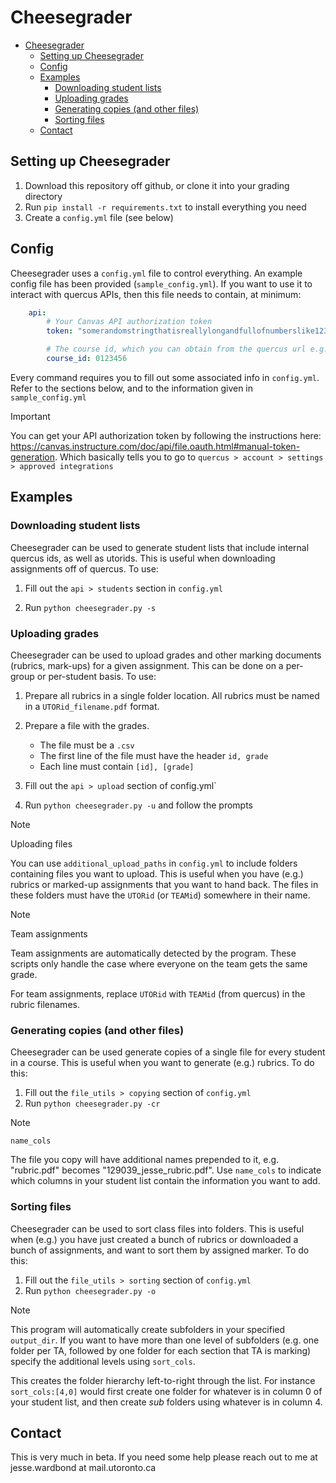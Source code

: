 
# Cheesegrader

- [Cheesegrader](#cheesegrader)
  - [Setting up Cheesegrader](#setting-up-cheesegrader)
  - [Config](#config)
  - [Examples](#examples)
    - [Downloading student lists](#downloading-student-lists)
    - [Uploading grades](#uploading-grades)
    - [Generating copies (and other files)](#generating-copies-and-other-files)
    - [Sorting files](#sorting-files)
  - [Contact](#contact)

## Setting up Cheesegrader
<a name="setup"></a>

1. Download this repository off github, or clone it into your grading directory
2. Run `pip install -r requirements.txt` to install everything you need
3. Create a `config.yml` file (see below)

## Config
<a name="config"></a>

Cheesegrader uses a `config.yml` file to control everything.  An example config file has been provided (`sample_config.yml`). If you want to use it to interact with quercus APIs, then this file needs to contain, at minimum:

~~~yaml
    api:
        # Your Canvas API authorization token 
        token: "somerandomstringthatisreallylongandfullofnumberslike123123121809132andsymbols$%#$%#$%"

        # The course id, which you can obtain from the quercus url e.g. https://q.utoronto.ca/courses/[>= 6-digit number]
        course_id: 0123456
~~~

Every command requires you to fill out some associated info in `config.yml`. Refer to the sections below, and to the information given in `sample_config.yml`

>[!IMPORTANT]
> You can get your API authorization token by following the instructions here: https://canvas.instructure.com/doc/api/file.oauth.html#manual-token-generation. Which basically tells you to go to `quercus > account > settings > approved integrations`   

## Examples
### Downloading student lists
<a name="s"></a>
Cheesegrader can be used to generate student lists that include internal quercus ids, as well as utorids. This is useful when downloading assignments off of quercus. To use:
1. Fill out the `api > students` section in `config.yml`

2. Run `python cheesegrader.py -s`

### Uploading grades
<a name="u"></a>

Cheesegrader can be used to upload grades and other marking documents (rubrics, mark-ups) for a given assignment. This can be done on a per-group or per-student basis. To use:

1. Prepare all rubrics in a single folder location. All rubrics must be named in a `UTORid_filename.pdf` format.


2. Prepare a file with the grades.
   - The file must be a `.csv`
   - The first line of the file must have the header `id, grade`
   - Each line must contain `[id], [grade]`
3. Fill out the `api > upload` section of config.yml`


4. Run `python cheesegrader.py -u` and follow the prompts

> [!NOTE]
> Uploading files
> 
> You can use `additional_upload_paths` in `config.yml` to include folders containing files you want to upload. This is useful when you have (e.g.) rubrics or marked-up assignments that you want to hand back. The files in these folders must have the `UTORid` (or `TEAMid`) somewhere in their name.

>[!NOTE]
> Team assignments
>
> Team assignments are automatically detected by the program. These scripts only handle the case where everyone on the team gets the same grade. 
>
> For team assignments, replace `UTORid` with `TEAMid` (from quercus) in the rubric filenames.

### Generating copies (and other files)
<a name="cr"></a>

Cheesegrader can be used generate copies of a single file for every student in a course. This is useful when you want to generate (e.g.) rubrics. To do this:

1. Fill out the `file_utils > copying` section of `config.yml`
2. Run `python cheesegrader.py -cr`

>[!NOTE]
> `name_cols`
> 
> The file you copy will have additional names prepended to it, e.g. "rubric.pdf" becomes "129039_jesse_rubric.pdf". Use `name_cols` to indicate which columns in your student list contain the information you want to add. 

### Sorting files
<a name="o"></a>

Cheesegrader can be used to sort class files into folders. This is useful when (e.g.) you have just created a bunch of rubrics or downloaded a bunch of assignments, and want to sort them by assigned marker. To do this:

1. Fill out the `file_utils > sorting` section of `config.yml`
2. Run `python cheesegrader.py -o`
   
>[!NOTE]
> This program will automatically create subfolders in your specified `output_dir`. If you want to have more than one level of subfolders (e.g. one folder per TA, followed by one folder for each section that TA is marking) specify the additional levels using `sort_cols`. 
>
>This creates the folder hierarchy left-to-right through the list. For instance `sort_cols:[4,0]` would first create one folder for whatever is in column 0 of your student list, and then create *sub* folders using whatever is in column 4.

## Contact
This is very much in beta. If you need some help please reach out to me at jesse.wardbond at mail.utoronto.ca